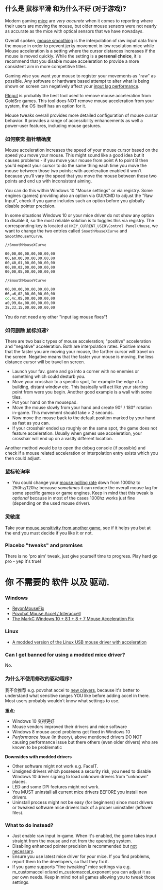## 什么是 鼠标平滑 和为什么不好 (对于游戏)?

Modern gaming [mice](https://en.wikipedia.org/wiki/Computer_mouse) are _very accurate_ when it comes to reporting where their users are moving the mouse, but older mouse sensors were not nearly as accurate as the mice with optical sensors that we have nowadays.

Overall spoken, [mouse smoothing](https://www.codeproject.com/Articles/5247322/Mouse-Smoothing) is the interpolation of raw input data from the mouse in order to prevent jerky movement in low resolution mice while Mouse acceleration is a setting where the cursor distances increases if the mouse is moved quickly. While the setting is a **personal choice**, it is recommend that you disable mouse acceleration to provide a more consistent aim in more competitive titles.

Gaming wise you want your mouse to register your movements as "raw" as possible. Any software or hardware based attempt to alter what is being shown on screen can negatively affect your [input lag performance](https://old.reddit.com/r/MouseReview/comments/eri3cx/some_fps_games_feel_more_responsive_than_others/).

[RInput](https://fearless-assassins.com/files/file/1656-rinput/) is probably the best tool used to remove mouse acceleration from GoldSrc games. This tool does NOT remove mouse acceleration from your system, the OS itself has an option for it.

Mouse tweaks overall provides more detailed configuration of mouse cursor behavior. It provides a range of accessibility enhancements as well a power-user features, including mouse gestures.

### 如何察觉 指针精确度

Mouse acceleration increases the speed of your mouse cursor based on the speed you move your mouse. This might sound like a good idea but it causes problems - if you move your mouse from point A to point B then you'd expect your cursor to do the same thing each time you move the mouse between those two points; with acceleration enabled it won't because you'll vary the speed that you move the mouse between those two points and end up with inconsistent aiming.

You can do this within Windows 10 "Mouse settings" or via registry. Some engines (games) providing also an option via GUI/CMD to adjust the "Raw Input", check if you game includes such an option before you globally disable pointer precision.

In some situations Windows 10 or your mice driver do not show any option to disable it, so the most reliable solution is to toggles this via registry. The corresponding key is located at `HKEY_CURRENT_USER\Control Panel\Mouse`, we want to change the two entries called `SmoothMouseXCurve` and `SmoothMouseYCurve`.

```bash
//SmoothMouseXCurve

00,00,00,00,00,00,00,00
00,a0,00,00,00,00,00,00
00,40,01,00,00,00,00,00
00,80,02,00,00,00,00,00
00,00,05,00,00,00,00,00

//SmoothMouseYCurve

00,00,00,00,00,00,00,00
66,a6,02,00,00,00,00,00
cd,4c,05,00,00,00,00,00
a0,99,0a,00,00,00,00,00
38,33,15,00,00,00,00,00
```

You do not need any other "input lag mouse fixes"!

### 如何删除 鼠标加速?

There are two basic types of mouse acceleration; "positive" acceleration and "negative" acceleration. Both are interpolation rates. Positive means that the faster you are moving your mouse, the farther cursor will travel on the screen. Negative means that the faster your mouse is moving, the less distance cursor will be travel on screen.

* Launch your fav. game and go into a corner with no enemies or something which could desturb you.
* Move your crosshair to a specific spot, for example the edge of a building, distant window etc. This basically will act like your starting point from were you begin. Another good example is a wall with some tiles.
* Put your hand on the mousepad.
* Move the mouse slowly from your hand and create 90° / 180° rotation in-game. This movement should take > 2 seconds.
* Now move the mouse back to the default position marked by your hand as fast as you can.
* If your crosshair ended up roughly on the same spot, the game does not feature acceleration. Usually when games use acceleration, your crosshair will end up on a vastly different location.

Another method would be to open the debug console (if possible) and check if a mouse related acceleration or interpolation entry exists which you then could adjust.


### 鼠标轮询率
* You could change your [mouse polling rate](https://www.howtogeek.com/182702/mouse-dpi-and-polling-rates-explained-do-they-matter-for-gaming/) down from 1000hz to 250hz/120hz because _sometimes_ it can reduce the overall mouse lag for some specific games or game engines. Keep in mind that this tweak is _optional_ because in most of the cases 1000hz works just fine (depending on the used mouse driver).


### 灵敏度
Take your [mouse sensitivity from another game](https://www.mouse-sensitivity.com/), see if it helps you but at the end you must decide if you like it or not.


### Placebo "tweaks" and promises
There is no 'pro aim' tweak, just give yourself time to progress. Play hard go pro - yep it's true!



#  你 不需要的 软件 以及 驱动.

### Windows
- [ReyonMouseFix](https://github.com/e9k/ReyonMouseFix)
- [Povohat Mouse Accel / Interaccell](https://mouseaccel.blogspot.com/2015/12/new-method-for-mouse-acceleration.html)
- [The MarkC Windows 10 + 8.1 + 8 + 7 Mouse Acceleration Fix](https://donewmouseaccel.blogspot.com/2010/03/markc-windows-7-mouse-acceleration-fix.html)


### Linux
- [A modded version of the Linux USB mouse driver with acceleration](https://github.com/chilliams/mousedriver)


### Can I get banned for using a modded mice driver?
No.


### 为什么不使用修改的驱动程序?
我不会推荐 e.g. povohat accel to [new players](https://docs.google.com/spreadsheets/d/1UaM765-S515ibLyPaBtMnBz7xiao0HL5f-F1zk_CSF4/edit#gid=1901373467), because it's better to understand what sensitive ranges YOU like before adding accel in there. Most users probably wouldn't know what settings to use.

**重点:**
- Windows 10 变得更好
- Mouse vendors improved their drivers and mice software
- Windows 8 mouse accel problems got fixed in Windows 10
- _Performance issue_ (in theory), above mentioned drivers DO NOT causing performance issue but there others (even older drivers) who are known to be problematic


**Downsides with modded drivers**
- Other software might not work e.g. FaceIT.
- Unsigned drivers which posseses a security risk, you need to disable Windows 10 driver signing to load unknown drivers from "unknown" places.
- LED and some DPI feetures might not work.
- You MUST uninstall all current mice drivers BEFORE you install new drivers.
- Uninstall process might not be easy (for beginners) since most drivers or tweaked software mice drivers lack of a proper uninstaller (leftover files).


### What to do instead?
* Just enable raw input in-game. When it's enabled, the game takes input straight from the mouse and not from the operating system.
* Disabling enhanced pointer precision is recommended but [not necessary](https://youtu.be/F2-_hkv3gDA).
* Ensure you use latest mice driver for your mice. If you find problems, report them to the developers, so that they fix it.
* If you game supports "fine tweaking" mice settings via e.g. m_customaccel or/and m_customaccel_exponent you can adjust it as per own needs. Keep in mind not all games allowing you to tweak those settings.
